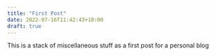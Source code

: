 ```yaml
---
title: "First Post"
date: 2022-07-16T11:42:43+10:00
draft: true
---
```


This is a stack of miscellaneous stuff as a first post for a personal blog
